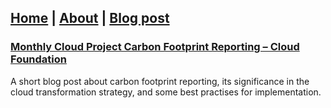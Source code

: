 ## [Home](https://vijaykrishnansr.github.io/) | [About](docs/About.md) | [Blog post]()

### [Monthly Cloud Project Carbon Footprint Reporting – Cloud Foundation](CarbonFootprintReporting.md)
A short blog post about carbon footprint reporting, its significance in the cloud transformation strategy, and some best practises for implementation.
